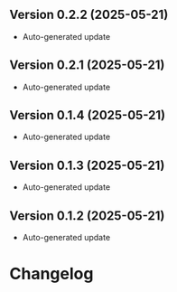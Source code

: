 Version 0.2.2 (2025-05-21)
-----------------------------
- Auto-generated update

Version 0.2.1 (2025-05-21)
-----------------------------
- Auto-generated update

Version 0.1.4 (2025-05-21)
-----------------------------
- Auto-generated update

Version 0.1.3 (2025-05-21)
-----------------------------
- Auto-generated update

Version 0.1.2 (2025-05-21)
-----------------------------
- Auto-generated update

# Changelog
